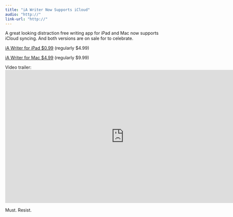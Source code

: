 ```yaml
---
title: "iA Writer Now Supports iCloud"
audio: "http://"
link-url: "http://"
---
```

<p>A great looking distraction free writing app for iPad and Mac now supports iCloud syncing. And both versions are on sale for to celebrate.</p>
<p><a href="http://click.linksynergy.com/fs-bin/stat?id=6PFrOqNV4B8&offerid=146261&type=3&subid=0&tmpid=1826&RD_PARM1=http%253A%252F%252Fitunes.apple.com%252Fca%252Fapp%252Fia-writer%252Fid392502056%253Fmt%253D8%2526uo%253D4%2526partnerId%253D30" target="itunes_store">iA Writer for iPad $0.99</a> (regularly $4.99)</p>
<p><a href="http://click.linksynergy.com/fs-bin/stat?id=6PFrOqNV4B8&offerid=146261&type=3&subid=0&tmpid=1826&RD_PARM1=http%253A%252F%252Fitunes.apple.com%252Fca%252Fapp%252Fia-writer%252Fid439623248%253Fmt%253D12%2526uo%253D4%2526partnerId%253D30" target="itunes_store">iA Writer for Mac $4.99</a> (regularly $9.99)</p>
<p>Video trailer:<br />
<iframe src="http://player.vimeo.com/video/24156534?title=0&amp;byline=0" width="761" height="428" frameborder="0" webkitAllowFullScreen mozallowfullscreen allowFullScreen></iframe></p>
<p>Must. Resist.</p>
